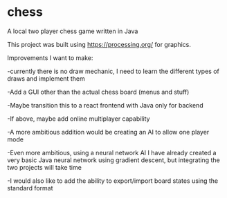 # chess
A local two player chess game written in Java

This project was built using https://processing.org/ for graphics.

Improvements I want to make:

  -currently there is no draw mechanic, I need to learn the different types of draws and implement them

  -Add a GUI other than the actual chess board (menus and stuff)
  
  -Maybe transition this to a react frontend with Java only for backend
  
  -If above, maybe add online multiplayer capability
  
  -A more ambitious addition would be creating an AI to allow one player mode
  
  -Even more ambitious, using a neural network AI
    I have already created a very basic Java neural network using gradient descent,
    but integrating the two projects will take time
    
  -I would also like to add the ability to export/import board states using the standard format

